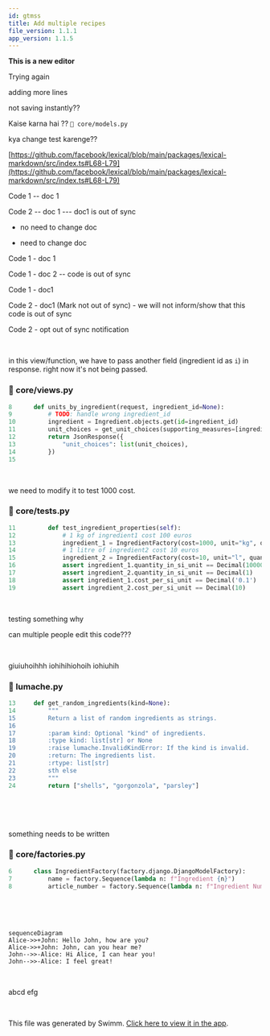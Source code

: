 ```yaml
---
id: gtmss
title: Add multiple recipes
file_version: 1.1.1
app_version: 1.1.5
---
```


**This is a new editor**

Trying again

adding more lines

not saving instantly??

Kaise karna hai ?? `📄 core/models.py`

kya change test karenge??

[https://github.com/facebook/lexical/blob/main/packages/lexical-markdown/src/index.ts#L68-L79](https://github.com/facebook/lexical/blob/main/packages/lexical-markdown/src/index.ts#L68-L79)

Code 1 -- doc 1

Code 2 -- doc 1 --- doc1 is out of sync

*   no need to change doc
    
*   need to change doc
    

Code 1 - doc 1

Code 1 - doc 2 -- code is out of sync

Code 1 - doc1

Code 2 - doc1 (Mark not out of sync) - we will not inform/show that this code is out of sync

Code 2 - opt out of sync notification

<br/>

in this view/function, we have to pass another field (ingredient id as `i`) in response. right now it's not being passed.
<!-- NOTE-swimm-snippet: the lines below link your snippet to Swimm -->
### 📄 core/views.py
```python
8      def units_by_ingredient(request, ingredient_id=None):
9          # TODO: handle wrong ingredient_id
10         ingredient = Ingredient.objects.get(id=ingredient_id)
11         unit_choices = get_unit_choices(supporting_measures=[ingredient.measure_obj])
12         return JsonResponse({
13             "unit_choices": list(unit_choices),
14         })
15     
```

<br/>

we need to modify it to test 1000 cost.
<!-- NOTE-swimm-snippet: the lines below link your snippet to Swimm -->
### 📄 core/tests.py
```python
11         def test_ingredient_properties(self):
12             # 1 kg of ingredient1 cost 100 euros
13             ingredient_1 = IngredientFactory(cost=1000, unit="kg", quantity=1)
14             # 1 litre of ingredient2 cost 10 euros
15             ingredient_2 = IngredientFactory(cost=10, unit="l", quantity=1)
16             assert ingredient_1.quantity_in_si_unit == Decimal(10000)
17             assert ingredient_2.quantity_in_si_unit == Decimal(1)
18             assert ingredient_1.cost_per_si_unit == Decimal('0.1')
19             assert ingredient_2.cost_per_si_unit == Decimal(10)
```

<br/>

testing something why

can multiple people edit this code???

<br/>

giuiuhoihhh iohihihiohoih iohiuhih
<!-- NOTE-swimm-snippet: the lines below link your snippet to Swimm -->
<!-- NOTE-swimm-repo ::Z2l0aHViJTNBJTNBcnRkLXRlc3QlM0ElM0Fhc2h2aW4tc2hhcm1h:: -->
### 📄 lumache.py
```python
13     def get_random_ingredients(kind=None):
14         """
15         Return a list of random ingredients as strings.
16     
17         :param kind: Optional "kind" of ingredients.
18         :type kind: list[str] or None
19         :raise lumache.InvalidKindError: If the kind is invalid.
20         :return: The ingredients list.
21         :rtype: list[str]
22         sth else
23         """
24         return ["shells", "gorgonzola", "parsley"]
```

<br/>

<br/>

<br/>

something needs to be written
<!-- NOTE-swimm-snippet: the lines below link your snippet to Swimm -->
### 📄 core/factories.py
```python
6      class IngredientFactory(factory.django.DjangoModelFactory):
7          name = factory.Sequence(lambda n: f"Ingredient {n}")
8          article_number = factory.Sequence(lambda n: f"Ingredient Number {n}")
```

<br/>

<br/>

<br/>

<!--MERMAID {width:100}-->
```mermaid
sequenceDiagram
Alice->>+John: Hello John, how are you?
Alice->>+John: John, can you hear me?
John-->>-Alice: Hi Alice, I can hear you!
John-->>-Alice: I feel great!
```
<!--MCONTENT {content: "sequenceDiagram<br/>\nAlice->>+John: Hello John, how are you?<br/>\nAlice->>+John: John, can you hear me?<br/>\nJohn\\-\\-\\>>-Alice: Hi Alice, I can hear you!<br/>\nJohn\\-\\-\\>>-Alice: I feel great!<br/>"} --->

<br/>

abcd efg

<br/>

This file was generated by Swimm. [Click here to view it in the app](https://app.swimm.io/repos/Z2l0aHViJTNBJTNBcmVjaXBlcyUzQSUzQWFudWppc20=/docs/gtmss).
